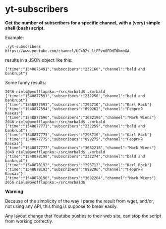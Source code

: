 # yt-subscribers

**Get the number of subscribers for a specific channel, with a (very) simple shell (bash) script.**

Example:

```
./yt-subscribers https://www.youtube.com/channel/UCxDZs_ltFFvn0FDHT6kmoXA
```

results in a JSON object like this:

```
{"time":"1548875491","subscribers":"232160","channel":"bald and bankrupt"}
```

Some funny results:

```
2046 niels@pvofflapnko:~/src/mrbald$ ./mrbald
{"time":"1548877591","subscribers":"232250","channel":"bald and bankrupt"}
{"time":"1548877593","subscribers":"293710","channel":"Karl Rock"}
{"time":"1548877594","subscribers":"899262","channel":"Георгий Кавказ"}
{"time":"1548877596","subscribers":"3682196","channel":"Mark Wiens"}
2046 niels@pvofflapnko:~/src/mrbald$ ./mrbald
{"time":"1548877771","subscribers":"232259","channel":"bald and bankrupt"}
{"time":"1548877773","subscribers":"293710","channel":"Karl Rock"}
{"time":"1548877775","subscribers":"899275","channel":"Георгий Кавказ"}
{"time":"1548877777","subscribers":"3682218","channel":"Mark Wiens"}
2049 niels@pvofflapnko:~/src/mrbald$ ./mrbald
{"time":"1548878190","subscribers":"232274","channel":"bald and bankrupt"}
{"time":"1548878192","subscribers":"293712","channel":"Karl Rock"}
{"time":"1548878193","subscribers":"899296","channel":"Георгий Кавказ"}
{"time":"1548878196","subscribers":"3682264","channel":"Mark Wiens"}
2056 niels@pvofflapnko:~/src/mrbald$
```

**Warning**

Because of the simplicity of the way I parse the result from wget, and/or, not using any API, this thing is suppose to break easily.

Any layout change that Youtube pushes to their web site, can stop the script from working correctly.
